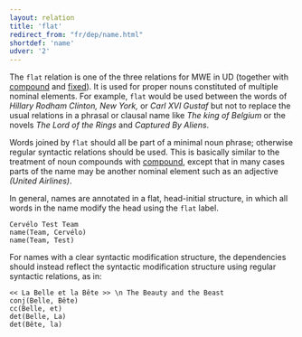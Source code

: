 ```yaml
---
layout: relation
title: 'flat'
redirect_from: "fr/dep/name.html"
shortdef: 'name'
udver: '2'
---
```


The `flat` relation is one of the three relations for MWE in UD (together with [compound]() and [fixed]()).
It is used for proper nouns constituted of multiple nominal elements.
For example, `flat` would be used between the words of _Hillary Rodham Clinton, New York,_ or _Carl XVI Gustaf_ but not to replace the usual relations in a phrasal or clausal name like _The king of Belgium_ or the novels _The Lord of the Rings_ and _Captured By Aliens_.

Words joined by `flat` should all be part of a minimal noun phrase;
otherwise regular syntactic relations should be used.
This is basically similar to the treatment of noun compounds with [compound](), except that in many cases parts of the name may be another nominal element such as an adjective _(United Airlines)_.

In general, names are annotated in a flat, head-initial structure, in which all words in the name modify the head using the `flat` label.

~~~ sdparse
Cervélo Test Team
name(Team, Cervélo)
name(Team, Test)
~~~

For names with a clear syntactic modification structure, the dependencies should instead reflect the syntactic modification structure using regular syntactic relations, as in:

~~~ sdparse
<< La Belle et la Bête >> \n The Beauty and the Beast
conj(Belle, Bête)
cc(Belle, et)
det(Belle, La)
det(Bête, la)
~~~

<!-- Interlanguage links updated Út zář 29 20:23:32 CEST 2020 -->
